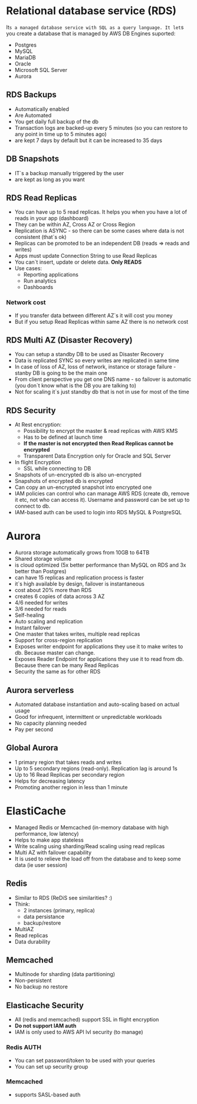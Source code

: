 # Relational database service (RDS)

It`s a managed database service with SQL as a query language.
It let`s you create a database that is managed by AWS
DB Engines suported:
* Postgres
* MySQL
* MariaDB
* Oracle
* Microsoft SQL Server
* Aurora

## RDS Backups
* Automatically enabled
* Are Automated
* You get daily full backup of the db
* Transaction logs are backed-up every 5 minutes (so you can restore to any point in time up to 5 minutes ago)
* are kept 7 days by default but it can be increased to 35 days
  
## DB Snapshots
* IT`s a backup manually triggered by the user
* are kept as long as you want

## RDS Read Replicas
* You can have up to 5 read replicas. It helps you when you have a lot of reads in your app (dashboard)
* They can be within AZ, Cross AZ or Cross Region
* Replication is ASYNC - so there can be some cases where data is not consistent (that`s ok)
* Replicas can be promoted to be an independent DB (reads => reads and writes)
* Apps must update Connection String to use Read Replicas
* You can`t insert, update or delete data. **Only READS**
* Use cases:
  * Reporting applications
  * Run analytics
  * Dashboards

### Network cost
* If you transfer data between different AZ`s it will cost you money
* But if you setup Read Replicas within same AZ there is no network cost

## RDS Multi AZ (Disaster Recovery)
* You can setup a standby DB to be used as Disaster Recovery
* Data is replicated SYNC so every writes are replicated in same time
* In case of loss of AZ, loss of network, instance or storage failure - stanby DB is going to be the main one
* From client perspective you get one DNS name - so failover is automatic (you don`t know what is the DB you are talking to)
* Not for scaling it`s just standby db that is not in use for most of the time

## RDS Security
* At Rest encryption:
  * Possibility to encrypt the master & read replicas with AWS KMS
  * Has to be defined at launch time
  * **If the master is not encrypted then Read Replicas cannot be encrypted**
  * Transparent Data Encryption only for Oracle and SQL Server
* In flight Encryption
  * SSL while connecting to DB
* Snapshots of un-encrypted db is also un-encrypted
* Snapshots of encrypted db is encrypted
* Can copy an un-encrypted snapshot into encrypted one
* IAM policies can control who can manage AWS RDS (create db, remove it etc, not who can access it). Username and password can be set up to connect to db.
* IAM-based auth can be used to login into RDS MySQL & PostgreSQL

# Aurora
* Aurora storage automatically grows from 10GB to 64TB
* Shared storage volume
* is cloud optimized (5x better performance than MySQL on RDS and 3x better than Postgres)
* can have 15 replicas and replication process is faster
* it`s high available by design, failover is instantaneous
* cost about 20% more than RDS
* creates 6 copies of data across 3 AZ
* 4/6 needed for writes
* 3/6 needed for reads
* Self-healing
* Auto scaling and replication
* Instant failover
* One master that takes writes, multiple read replicas
* Support for cross-region replication
* Exposes writer endpoint for applications they use it to make writes to db. Because master can change.
* Exposes Reader Endpoint for applications they use it to read from db. Because there can be many Read Replicas
* Security the same as for other RDS

## Aurora serverless
* Automated database instantiation and auto-scaling based on actual usage
* Good for infrequent, intermittent or unpredictable workloads
* No capacity planning needed
* Pay per second

## Global Aurora
* 1 primary region that takes reads and writes
* Up to 5 secondary regions (read-only). Replication lag is around 1s
* Up to 16 Read Replicas per secondary region
* Helps for decreasing latency
* Promoting another region in less than 1 minute

# ElastiCache
* Managed Redis or Memcached (in-memory database with high performance, low latency)
* Helps to make app stateless
* Write scaling using sharding/Read scaling using read replicas
* Multi AZ with failover capability
* It is used to relieve the load off from the database and to keep some data (ie user session)

## Redis
* Similar to RDS (ReDiS see similarities? :)
* Think:
  * 2 instances (primary, replica)
  * data persistance
  * backup/restore
* MultiAZ
* Read replicas
* Data durability

## Memcached
* Multinode for sharding (data partitioning)
* Non-persistent
* No backup no restore

## Elasticache Security
* All (redis and memcached) support SSL in flight encryption
* **Do not support IAM auth** 
* IAM is only used to AWS API lvl security (to manage)

### Redis AUTH
* You can set password/token to be used with your queries
* You can set up security group

### Memcached
* supports SASL-based auth